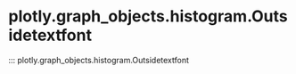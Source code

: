 # plotly.graph_objects.histogram.Outsidetextfont

::: plotly.graph_objects.histogram.Outsidetextfont
